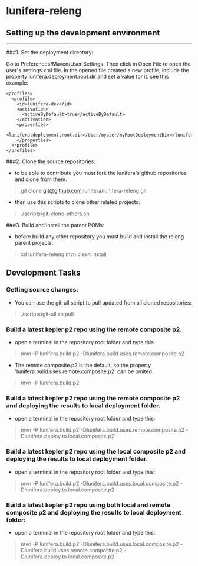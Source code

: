 lunifera-releng
===============

## Setting up the development environment
---------------------------------------

###1. Set the deployment directory:

Go to Preferences/Maven/User Settings. Then click in Open File to open the user's settings.xml file.
In the opened file created a new profile, include the property lunifera.deployment.root.dir and set a value for it. see this example:

    <profiles>
      <profile>
        <id>lunifera-dev</id>
        <activation>
          <activeByDefault>true</activeByDefault>
        </activation>
        <properties>
          <lunifera.deployment.root.dir>/User/myuser/myRootDeploymentDir</lunifera.deployment.root.dir>
        </properties>
      </profile>
    </profiles>

###2. Clone the source repositories:
- to be able to contribute you must fork the lunifera's github repositories and clone from them.
> git clone git@github.com:lunifera/lunifera-releng.git

- then use this scripts to clone other related projects:
> ./scripts/git-clone-others.sh

###3. Build and install the parent POMs:
- before build any other repository you must build and install the releng parent projects.
> cd lunifera-releng
> mvn clean install


## Development Tasks

### Getting source changes:
- You can use the git-all script to pull updated from all cloned repositories:

> ./scripts/git-all.sh pull

### Build a latest kepler p2 repo using the remote composite p2. 
- open a terminal in the repository root folder and type this:
> mvn -P lunifera.build.p2 -Dlunifera.build.uses.remote.composite.p2

- The remote composite.p2 is the default, so the property 'lunifera.build.uses.remote.composite.p2' can be omited.
> mvn -P lunifera.build.p2


### Build a latest kepler p2 repo using the remote composite p2 and deploying the results to local deployment folder.
- open a terminal in the repository root folder and type this:

> mvn -P lunifera.build.p2 -Dlunifera.build.uses.remote.composite.p2 -Dlunifera.deploy.to.local.composite.p2 


### Build a latest kepler p2 repo using the local composite p2 and deploying the results to local deployment folder.
- open a terminal in the repository root folder and type this:

> mvn -P lunifera.build.p2 -Dlunifera.build.uses.local.composite.p2 -Dlunifera.deploy.to.local.composite.p2


### Build a latest kepler p2 repo using both local and remote composite p2 and deploying the results to local deployment folder:
- open a terminal in the repository root folder and type this:

> mvn -P lunifera.build.p2 -Dlunifera.build.uses.local.composite.p2 -Dlunifera.build.uses.remote.composite.p2 -Dlunifera.deploy.to.local.composite.p2

